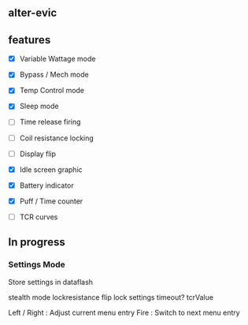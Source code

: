 ## alter-evic

## features

- [x] Variable Wattage mode
- [x] Bypass / Mech mode
- [x] Temp Control mode
- [x] Sleep mode

- [ ] Time release firing
- [ ] Coil resistance locking
- [ ] Display flip
- [x] Idle screen graphic
- [x] Battery indicator
- [x] Puff / Time counter
- [ ] TCR curves

## In progress

### Settings Mode

Store settings in dataflash

stealth mode
lockresistance
flip
lock settings
timeout?
tcrValue

Left / Right : Adjust current menu entry
Fire : Switch to next menu entry
